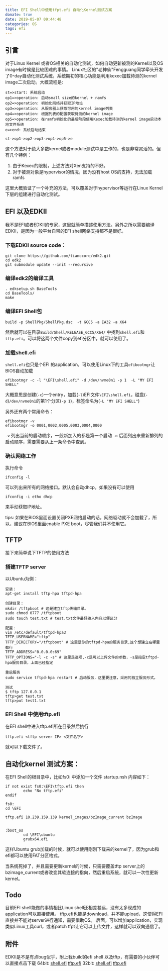 ```yaml
---
title: EFI Shell中使用tfpt.efi 自动化Kernel测试方案
donate: true
date: 2019-05-07 09:44:48
categories: OS
tags: efi
---
```

## 引言
对于Linux Kernel 或者OS相关的自动化测试，如何自动更新被测的Kernel以及OS image有时候是比较困难的事情。
Linux社区的"老神仙"Fengguang同学牵头开发了0-day自动化测试系统，系统期初的核心功能是利用kexec加载待测的kernel image二次启动。大概流程是:

``` flow
st=>start: 系统启动
op1=>operation: 启动small size的kernel + ramfs
op2=>operation: 初始化网络并获取IP地址
op3=>operation: 从服务器上获取可用的kernel image列表
op4=>operation: 根据列表的配置获取待测的kernel image
op5=>operation: 在ramfs初始化的最后阶段使用Kexec加载待测的kernel image启动本地文件系统
e=>end: 系统启动结束

st->op1->op2->op3->op4->op5->e

```

这个方法对于绝大多数kernel或者module测试中是工作的，也是非常灵活的。但有几个特例：
1. 由于Kexec的限制，上述方法对Xen支持的不好。
2. 对于被测对象是hypervisor的情况，因为没有host OS的支持，无法加载ramfs

这里大概验证了一个补充的方法，可以覆盖对于hypervisor等运行在Linux Kernel下层的组建进行自动化测试。

## EFI 以及EDKII
我不是EFI或者EDKII的专家，这里就简单描述使用方法。另外之所以需要编译EDKII，是因为一般平台自带的EFI shell网络支持都不是很好。

### 下载EDKII source code：
```
git clone https://github.com/tianocore/edk2.git
cd edk2
git submodule update --init --recursive

```

### 编译edk2的编译工具
```
. edksetup.sh BaseTools
cd BaseTools/
make

```
### 编译EFI Shell包
```
build -p ShellPkg/ShellPkg.dsc  -t GCC5 -a IA32 -a X64
```

然后就可以在目录`Build/Shell/RELEASE_GCC5/X64/` 中找到`shell.efi`和`tftp.efi`。可以将这两个文件copy到efi分区中，就可以使用了。

### 加载shell.efi
`shell.efi`也只是个EFI 的application，可以使用Linux下的工具`efibootmgr`让BIOS自动加载
```
efibootmgr -c -l "\EFI\shell.efi" -d /dev/nvme0n1 -p 1  -L "MY EFI SHELL" 
```
大概意思是创建(`-c`)一个entry，加载(`-l`)EFI文件`\EFI\shell.efi`，磁盘(`-d`)`/dev/nvme0n1`的第1个分区(`-p 1`)，标签命名为(`-L "MY EFI SHELL"`)

另外还有两个常用命令：
```
efibootmgr -v
efibootmgr -o 0001,0002,0005,0003,0004,0000
```
`-v` 列出当前的启动顺序，一般新加入的都是第一个启动
`-o` 后面列出来重新排列的启动顺序，需要需要从上一条命令中查到。

### 确认网络工作
执行命令
```
ifconfig -l
```
可以列出来所有的网络接口。默认会自动dhcp，如果没有可以使用
```
ifconfig -i etho dhcp
```
来手动获取IP地址。

tips: 如果在BIOS里面设置关闭PXE网络启动的话，网络驱动就不会加载了，所以，建议在BIOS里面enable PXE boot，尽管我们并不使用它。

## TFTP
接下来简单说下TFTP的使用方法

### 搭建TFTP server
以Ubuntu为例：
```
安装：
apt-get install tftp-hpa tftpd-hpa

创建目录：
mkdir /tftpboot # 这是建立tftp传输目录。
sudo chmod 0777 /tftpboot
sudo touch test.txt # test.txt文件最好输入内容以便区分

配置：
vim /etc/default/tftpd-hpa3
TFTP_USERNAME="tftp"
TFTP_DIRECTORY="/tftpboot" # 这里是你的tftpd-hpa的服务目录,这个想建立在哪里都行
TFTP_ADDRESS="0.0.0.0:69"
TFTP_OPTIONS="-l -c -s" # 这里是选项,-c是可以上传文件的参数，-s是指定tftpd-hpa服务目录，上面已经指定

重启服务
sudo service tftpd-hpa restart # 启动服务，这里要注意，采用的独立服务形式。

测试
$ tftp 127.0.0.1
tftp>get test.txt
tftp>put test1.txt
```

### EFI Shell 中使用tftp.efi

在EFI shell中进入tftp.efi所在目录然后执行
```
tftp.efi <tftp server IP> <文件名字>
```
就可以下载文件了。

## 自动化kernel 测试方案：
在EFI Shell的根目录中，比如fs0: 中添加一个文件 startup.nsh 内容如下：
```
if not exist fs0:\EFI\tftp.efi then
        echo "No tftp.efi"
endif

fs0:
cd \EFI

tftp.efi 10.239.159.139 kernel_images/bzImage_current bzImage


:boot_os
        cd \EFI\ubuntu
        grubx64.efi 
```

这样Ubuntu grub加载的时候，就可以使用刚刚下载来的kernel了，因为grub和efi都可以使用FAT分区格式。

当系统死掉了，并且需要更新kernel的时候，只需要覆盖tftp server上的bzimage_current或者改变其软连接的指向，然后重启系统，就可以一次性更新kernel。

## Todo
目前EFI shell能做的事情相比Linux shell还相差甚远，没有太多现成的application可以直接使用。
tftp.efi也能是download，并不能upload，这使得EFI直接并不能对server进行通知，需要借助OS。
后面，可以增加application，实现类似Linux工具curl，或者patch tfpt让它可以上传文件，这样就可以双向通信了。

## 附件
EDKII是不是有点bug似乎，附上我build的efi shell 以及tftp，有需要的小伙伴可以直接点击下载
64bit: [shell.efi](efi_x64/Shell.efi)  [tftp.efi](efi_x64/tftp.efi)
32bit: [shell.efi](efi_ia32/Shell.efi)  [tftp.efi](efi_ia32/tftp.efi)
